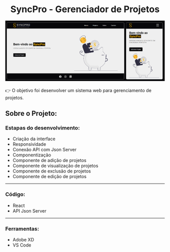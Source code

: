 <h1 align="center">SyncPro - Gerenciador de Projetos</h1>

<div align="center">
 <img src="https://github.com/LucasCr95/SyncPro/blob/main/syncpro/src/img/syncpro_screen.png" target="_blank">
</div>
<br>
👉 O objetivo foi desenvolver um sistema web para gerenciamento de projetos.
<h2>Sobre o Projeto:</h2>

<h3>Estapas do desenvolvimento:</h3>

- Criação da interface
- Responsividade
- Conexão API com Json Server
- Componentização
- Componente de adição de projetos
- Componente de visualização de projetos
- Componente de exclusão de projetos
- Componente de edição de projetos

<hr>
<h3>Código:</h3>

- React
- API Json Server
  
<hr>
<h3>Ferramentas:</h3>

- Adobe XD
- VS Code

